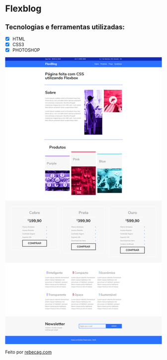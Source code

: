 # Flexblog

## Tecnologias e ferramentas utilizadas:

- [x] HTML
- [x]  CSS3
- [x] PHOTOSHOP

![](/img/print-flexblog.png)


Feito por [rebecag.com](https://www.rebecag.com/)
